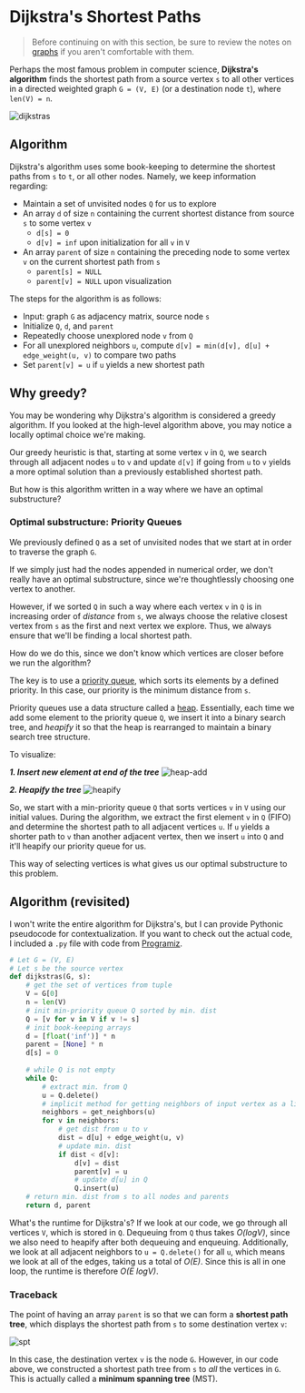 # Dijkstra's Shortest Paths
>Before continuing on with this section, be sure to review the notes on [graphs](https://github.com/bjma/cse-102/tree/master/resources/graphs/README.md) if you aren't comfortable with them.

Perhaps the most famous problem in computer science, **Dijkstra's algorithm** finds the shortest path from a source vertex `s` to all other vertices in a directed weighted graph `G = (V, E)` (or a destination node `t`), where `len(V) = n`.

![dijkstras](https://i.imgur.com/WbF3aaX.png)

## Algorithm
Dijkstra's algorithm uses some book-keeping to determine the shortest paths from `s` to `t`, or all other nodes. Namely, we keep information regarding:
* Maintain a set of unvisited nodes `Q` for us to explore
* An array `d` of size `n` containing the current shortest distance from source `s` to some vertex `v`
    * `d[s] = 0`
    * `d[v] = inf` upon initialization for all `v` in `V`
* An array `parent` of size `n` containing the preceding node to some vertex `v` on the current shortest path from `s`
    * `parent[s] = NULL` 
    * `parent[v] = NULL` upon visualization

The steps for the algorithm is as follows:
* Input: graph `G` as adjacency matrix, source node `s`
* Initialize `Q`, `d`, and `parent`
* Repeatedly choose unexplored node `v` from `Q`
* For all unexplored neighbors `u`, compute `d[v] = min(d[v], d[u] + edge_weight(u, v)` to compare two paths
* Set `parent[v] = u` if `u` yields a new shortest path

## Why greedy?
You may be wondering why Dijkstra's algorithm is considered a greedy algorithm. If you looked at the high-level algorithm above, you may notice a locally optimal choice we're making.

Our greedy heuristic is that, starting at some vertex `v` in `Q`, we search through all adjacent nodes `u` to `v` and update `d[v]` if going from `u` to `v` yields a more optimal solution than a previously established shortest path.

But how is this algorithm written in a way where we have an optimal substructure?

### Optimal substructure: Priority Queues
We previously defined `Q` as a set of unvisited nodes that we start at in order to traverse the graph `G`.

If we simply just had the nodes appended in numerical order, we don't really have an optimal substructure, since we're thoughtlessly choosing one vertex to another.

However, if we sorted `Q` in such a way where each vertex `v` in `Q` is in increasing order of *distance* from `s`, we always choose the relative closest vertex from `s` as the first and next vertex we explore. Thus, we always ensure that we'll be finding a local shortest path.

How do we do this, since we don't know which vertices are closer before we run the algorithm?

The key is to use a [priority queue](https://www.programiz.com/dsa/priority-queue), which sorts its elements by a defined priority. In this case, our priority is the minimum distance from `s`.

Priority queues use a data structure called a [heap](https://www.geeksforgeeks.org/heap-sort/). Essentially, each time we add some element to the priority queue `Q`, we insert it into a binary search tree, and *heapify* it so that the heap is rearranged to maintain a binary search tree structure.

To visualize:

***1. Insert new element at end of the tree***
![heap-add](https://cdn.programiz.com/sites/tutorial2program/files/insert-1_0.png)

***2. Heapify the tree***
![heapify](https://cdn.programiz.com/sites/tutorial2program/files/insert-2_0.png)

So, we start with a min-priority queue `Q` that sorts vertices `v` in `V` using our initial values. During the algorithm, we extract the first element `v` in `Q` (FIFO) and determine the shortest path to all adjacent vertices `u`. If `u` yields a shorter path to `v` than another adjacent vertex, then we insert `u` into `Q` and it'll heapify our priority queue for us.

This way of selecting vertices is what gives us our optimal substructure to this problem.

## Algorithm (revisited)
I won't write the entire algorithm for Dijkstra's, but I can provide Pythonic pseudocode for contextualization. If you want to check out the actual code, I included a `.py` file with code from [Programiz](https://www.programiz.com/dsa/dijkstra-algorithm#python-code).

``` python
# Let G = (V, E)
# Let s be the source vertex
def dijkstras(G, s):
    # get the set of vertices from tuple
    V = G[0]
    n = len(V)
    # init min-priority queue Q sorted by min. dist
    Q = [v for v in V if v != s]
    # init book-keeping arrays
    d = [float('inf')] * n
    parent = [None] * n
    d[s] = 0
    
    # while Q is not empty
    while Q:
        # extract min. from Q
        u = Q.delete()
        # implicit method for getting neighbors of input vertex as a list
        neighbors = get_neighbors(u)
        for v in neighbors:
            # get dist from u to v
            dist = d[u] + edge_weight(u, v)
            # update min. dist 
            if dist < d[v]:
                d[v] = dist
                parent[v] = u
                # update d[u] in Q
                Q.insert(u)
    # return min. dist from s to all nodes and parents
    return d, parent
```

What's the runtime for Dijkstra's? If we look at our code, we go through all vertices `V`, which is stored in `Q`. Dequeuing from `Q` thus takes *O(logV)*, since we also need to heapify after both dequeuing and enqueuing. Additionally, we look at all adjacent neighbors to `u = Q.delete()` for all `u`, which means we look at all of the edges, taking us a total of *O(E)*. Since this is all in one loop, the runtime is therefore *O(E logV)*.

### Traceback
The point of having an array `parent` is so that we can form a **shortest path tree**, which displays the shortest path from `s` to some destination vertex `v`:

![spt](https://www.baeldung.com/cs/wp-content/uploads/sites/4/2020/01/dijkstra.jpg)

In this case, the destination vertex `v` is the node `G`. However, in our code above, we constructed a shortest path tree from `s` to *all* the vertices in `G`. This is actually called a **minimum spanning tree** (MST).



